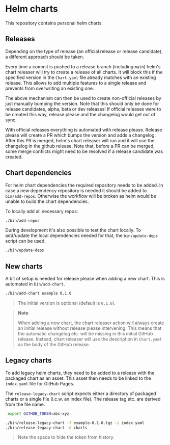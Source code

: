 # Helm charts

This repository contains personal helm charts.

## Releases

Depending on the type of release (an official release or release candidate), a different approach should be taken.

Every time a commit is pushed to a release branch (including `main`) helm's chart releaser will try to create a release of all charts.
It will block this if the specified version in the `Chart.yaml` file already matches with an existing release.
This allows to add multiple features to a single release and prevents from overwriting an existing one.

The above mechanism can then be used to create non-official releases by just manually bumping the version.
Note that this should only be done for release candidates, alpha, beta or dev releases!
If official releases were to be created this way, release please and the changelog would get out of sync.

With official releases everything is automated with release please.
Release please will create a PR which bumps the version and adds a changelog.
After this PR is merged, helm's chart releaser will run and it will use the changelog in the github release.
Note that, before a PR can be merged, some merge conflicts might need to be resolved if a release candidate was created.

## Chart dependencies

For helm chart dependencies the required repository needs to be added.
In case a new dependency repository is needed it should be added to `bin/add-repos`.
Otherwise the workflow will be broken as helm would be unable to build the chart dependencies.

To locally add all necessary repos:

```sh
./bin/add-repos
```

During development it's also possible to test the chart locally.
To add/update the local dependencies needed for that, the `bin/update-deps` script can be used.

```sh
./bin/update-deps
```

## New charts

A bit of setup is needed for release please when adding a new chart.
This is automated in `bin/add-chart`.

```sh
./bin/add-chart example 0.1.0
```

> The initial version is optional (default is `0.1.0`).

> **Note**
>
> When adding a new chart, the chart releaser action will always create an initial release without release please intervening.
> This means that the automatic changelog etc. will be missing in this initial GitHub release.
> Instead, chart releaser will use the description in `Chart.yaml` as the body of the GitHub release.

## Legacy charts

To add legacy helm charts, they need to be added to a release with the packaged chart as an asset.
This asset then needs to be linked to the `index.yaml` file for GitHub Pages.

The `release-legacy-chart` script expects either a directory of packaged charts or a single file (i.c.w. an index file).
The release tag etc. are derived from the file name.

```sh
 export GITHUB_TOKEN=abc-xyz

./bin/release-legacy-chart -f example-0.1.0.tgz -i index.yaml
./bin/release-legacy-chart -d charts
```

> Note the space to hide the token from history.

